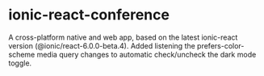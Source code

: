 # ionic-react-conference
A cross-platform native and web app, based on the latest ionic-react version (@ionic/react-6.0.0-beta.4).
Added listening the prefers-color-scheme media query changes to automatic check/uncheck the dark mode toggle.
